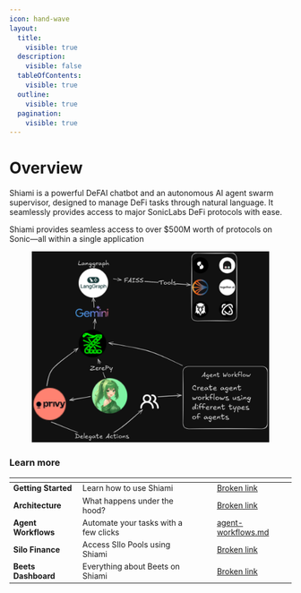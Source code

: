 ```yaml
---
icon: hand-wave
layout:
  title:
    visible: true
  description:
    visible: false
  tableOfContents:
    visible: true
  outline:
    visible: true
  pagination:
    visible: true
---
```


# Overview

Shiami is a powerful DeFAI chatbot and an autonomous AI agent swarm supervisor, designed to manage DeFi tasks through natural language. It seamlessly provides access to major SonicLabs DeFi protocols with ease.

Shiami provides seamless access to over $500M worth of protocols on Sonic—all within a single application



<figure><img src=".gitbook/assets/Untitled-2024-10-31-1805.excalidraw.png" alt=""><figcaption></figcaption></figure>

### Learn more

<table data-view="cards"><thead><tr><th></th><th></th><th data-hidden data-card-cover data-type="files"></th><th data-hidden></th><th data-hidden data-card-target data-type="content-ref"></th></tr></thead><tbody><tr><td><strong>Getting Started</strong></td><td>Learn how to use Shiami</td><td></td><td></td><td><a href="broken-reference">Broken link</a></td></tr><tr><td><strong>Architecture</strong></td><td>What happens under the hood?</td><td></td><td></td><td><a href="broken-reference">Broken link</a></td></tr><tr><td><strong>Agent Workflows</strong></td><td>Automate your tasks with a few clicks</td><td></td><td></td><td><a href="getting-started/what-can-shiami-do/agent-workflows.md">agent-workflows.md</a></td></tr><tr><td><strong>Silo Finance</strong></td><td>Access SIlo Pools using Shiami</td><td></td><td></td><td><a href="broken-reference">Broken link</a></td></tr><tr><td><strong>Beets Dashboard</strong></td><td>Everything about Beets on Shiami</td><td></td><td></td><td><a href="broken-reference">Broken link</a></td></tr></tbody></table>

